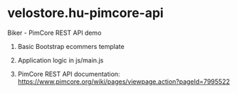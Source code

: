 # velostore.hu-pimcore-api

Biker - PimCore REST API demo

1. Basic Bootstrap ecommers template

2. Application logic in js/main.js

3. PimCore REST API documentation: https://www.pimcore.org/wiki/pages/viewpage.action?pageId=7995522

